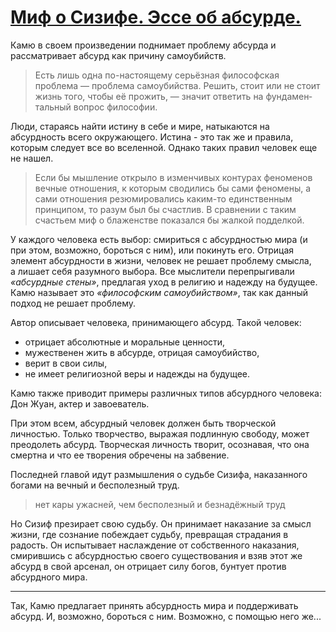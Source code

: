 # [Миф о Сизифе. Эссе об абсурде.](http://me.hse.ru/wp-content/uploads/sites/28/2019/04/%D0%9A%D0%B0%D0%BC%D1%8E-%D0%90.-%D0%9C%D0%B8%D1%84-%D0%BE-%D0%A1%D0%B8%D0%B7%D0%B8%D1%84%D0%B5.pdf)

Камю в своем произведении поднимает проблему абсурда и рассматривает абсурд как причину самоубийств.

>Есть лишь одна по-настоящему серьёзная философская проблема — проблема самоубийства. Решить, стоит или не стоит жизнь того, чтобы её прожить, — значит ответить на фундамен­тальный вопрос философии.

Люди, стараясь найти истину в себе и мире, натыкаются на абсурдность всего окружающего. Истина - это так же и правила, которым следует все во вселенной. Однако таких правил человек еще не нашел.

>Если бы мышление открыло в изменчивых контурах феноменов вечные отношения, к которым сводились бы сами феномены, а сами отношения резюмировались каким-то единственным принципом, то разум был бы счастлив. В сравнении с таким счастьем миф о блаженстве показался бы жалкой подделкой.

У каждого человека есть выбор: смириться с абсурдностью мира (и при этом, возможно, бороться с ним), или покинуть его. Отрицая элемент абсурдности в жизни, человек не решает проблему смысла, а лишает себя разумного выбора. Все мыслители перепрыгивали *«абсурдные стены»*, предлагая уход в религию и надежду на будущее. Камю называет это *«философским самоубийством»*, так как данный подход не решает проблему.

Автор описывает человека, принимающего абсурд. Такой человек:
- отрицает абсолютные и моральные ценности,
- мужественен жить в абсурде, отрицая самоубийство,
- верит в свои силы,
- не имеет религиозной веры и надежды на будущее.

Камю также приводит примеры различных типов абсурдного человека: Дон Жуан, актер и завоеватель.

При этом всем, абсурдный человек должен быть творческой личностью. Только творчество, выражая подлинную свободу, может преодолеть абсурд.
Творческая личность творит, осознавая, что она смертна и что ее творения обречены на забвение.

Последней главой идут размышления о судьбе Сизифа, наказанного богами на вечный и бесполезный труд.

>нет кары ужасней, чем бесполезный и безнадёжный труд

Но Сизиф презирает свою судьбу. Он принимает наказание за смысл жизни, где сознание побеждает судьбу, превращая страдания в радость. Он испытывает наслаждение от собственного наказания, смирившись с абсурдностью своего существования и взяв этот же абсурд в свой арсенал, он отрицает силу богов, бунтует против абсурдного мира.

---
Так, Камю предлагает принять абсурдность мира и поддерживать абсурд. И, возможно, бороться с ним. Возможно, с помощью него же...